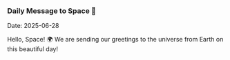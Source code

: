 ### Daily Message to Space 🌌
Date: 2025-06-28

Hello, Space! 🌍 We are sending our greetings to the universe from Earth on this beautiful day!
